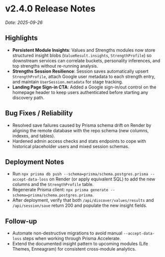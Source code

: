 # v2.4.0 Release Notes

_Date: 2025-09-26_

## Highlights
- **Persistent Module Insights**: Values and Strengths modules now store structured insight blobs (`ValueResult.insights`, `StrengthProfile`) so downstream services can correlate buckets, personality inferences, and top strengths without re-running analysis.
- **Strengths Session Resilience**: Session saves automatically upsert `StrengthProfile`, attach Google user metadata to each strength entry, and maintain `UserSession.metadata` for stage tracking.
- **Landing Page Sign-in CTA**: Added a Google sign-in/out control on the homepage header to keep users authenticated before starting any discovery path.

## Bug Fixes / Reliability
- Resolved save failures caused by Prisma schema drift on Render by aligning the remote database with the repo schema (new columns, indexes, and tables).
- Hardened admin access checks and stats endpoints to cope with historical placeholder users and mixed session schemas.

## Deployment Notes
- Run `npx prisma db push --schema=prisma/schema.postgres.prisma --accept-data-loss` on Render (or apply equivalent SQL) to add the new columns and the `StrengthProfile` table.
- Regenerate Prisma client: `npx prisma generate --schema=prisma/schema.postgres.prisma`.
- After deployment, verify that both `/api/discover/values/results` and `/api/session/save` return 200 and populate the new insight fields.

## Follow-up
- Automate non-destructive migrations to avoid manual `--accept-data-loss` steps when working through Prisma Accelerate.
- Extend the documented insight pattern to upcoming modules (Life Themes, Enneagram) for consistent cross-module analytics.
